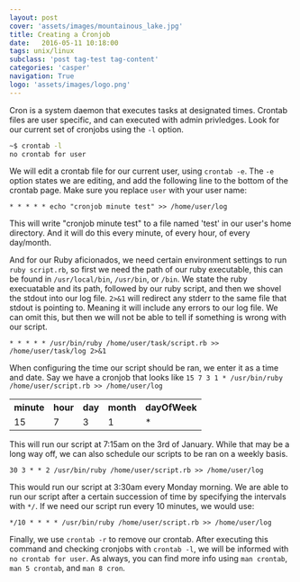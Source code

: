 ```yaml
---
layout: post
cover: 'assets/images/mountainous_lake.jpg'
title: Creating a Cronjob
date:   2016-05-11 10:18:00
tags: unix/linux
subclass: 'post tag-test tag-content'
categories: 'casper'
navigation: True
logo: 'assets/images/logo.png'
---
```



Cron is a system daemon that executes tasks at designated times. Crontab files are user specific, and can executed with admin privledges. Look for our current set of cronjobs using the `-l` option.

````bash
~$ crontab -l
no crontab for user
````

We will edit a crontab file for our current user, using `crontab -e`. The `-e` option states we are editing, and add the following line to the bottom of the crontab page. Make sure you replace `user` with your user name:

````
* * * * * echo "cronjob minute test" >> /home/user/log
````

This will write "cronjob minute test" to a file named 'test' in our user's home directory. And it will do this every minute, of every hour, of every day/month.

And for our Ruby aficionados, we need certain environment settings to run `ruby script.rb`, so first we need the path of our ruby executable, this can be found in `/usr/local/bin`, `/usr/bin`, or `/bin`. We state the ruby execuatable and its path, followed by our ruby script, and then we shovel the stdout into our log file. `2>&1` will redirect any stderr to the same file that stdout is pointing to. Meaning it will include any errors to our log file. We can omit this, but then we will not be able to tell if something is wrong with our script.

````
* * * * * /usr/bin/ruby /home/user/task/script.rb >> /home/user/task/log 2>&1
````

When configuring the time our script should be ran, we enter it as a time and date. Say we have a cronjob that looks like `15 7 3 1 * /usr/bin/ruby /home/user/script.rb >> /home/user/log`

<table>
  <tr>
    <th>minute</th>
    <th>hour</th>
    <th>day</th>
    <th>month</th>
    <th>dayOfWeek</th>
  </tr>
  <tr>
    <td>15</td>
    <td>7</td>
    <td>3</td>
    <td>1</td>
    <td>*</td>
  </tr>
</table>

This will run our script at 7:15am on the 3rd of January. While that may be a long way off, we can also schedule our scripts to be ran on a weekly basis. 

````
30 3 * * 2 /usr/bin/ruby /home/user/script.rb >> /home/user/log
````

This would run our script at 3:30am every Monday morning. We are able to run our script after a certain succession of time by specifying the intervals with `*/`. If we need our script run every 10 minutes, we would use:

````
*/10 * * * * /usr/bin/ruby /home/user/script.rb >> /home/user/log
````

Finally, we use `crontab -r` to remove our crontab. After executing this command and checking cronjobs with `crontab -l`, we will be informed with `no crontab for user`. As always, you can find more info using `man crontab`, `man 5 crontab`, and `man 8 cron`.


